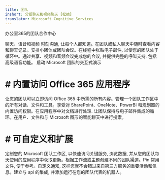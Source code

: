 ```yaml
---
title: 团队
inshort: 分组聊天和视频聊天 [松弛]
translator: Microsoft Cognitive Services
---
```



办公室365的团队合作中心

聊天、语音和视频
时刻沟通, 让每个人都知道。在团队或私人聊天中随时查看内容和聊天记录。安排小团体或团队会议。在线程中张贴电子邮件, 以使您的团队处于循环中。通过共享、视频和音频会议完成您的会议, 并提供完整的呼叫支持, 包括高级语音功能。
启动 Microsoft 团队的交互式演示

# # 内置访问 Office 365 应用程序
让您的团队可以立即访问 Office 365 中所需的所有内容。管理一个团队工作区中的所有对话、文件和工具。享受对 SharePoint、OneNote、PowerBI 和规划器的内置访问权限。在应用程序中对文档进行处理. 让团队保持与电子邮件集成的循环。在用户、文件和与 Microsoft 图形的智能聊天中进行搜索。

# # 可自定义和扩展
定制您的 Microsoft 团队工作区, 以快速访问关键服务, 浏览数据, 并从您的团队每天使用的应用程序中获取更新。根据工作流或主题创建不同的团队渠道。Pin 常用文件, 便于参考。自定义通知, 这样您就不会错过来自第三方服务的重要活动和信息。建立与 api 的集成, 并添加运行在您的团队代表的机器人。






